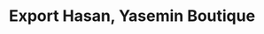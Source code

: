 ---
title: "Export Hasan, Yasemin Boutique"
url: /krefeld/export-hasan-yasemin-boutique/
shop: Kleidung
---
